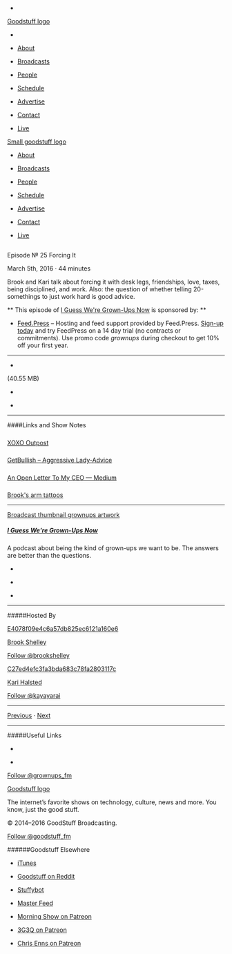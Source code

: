 

-
[Goodstuff logo](http://www.goodstuff.fm/)[](/assets/goodstuff_logo-17c1fe6f378352de5d7345f76152130b.svg)

-


-  [About](/about)

-  [Broadcasts](/broadcasts)

-  [People](/people)

-  [Schedule](/schedule)

-  [Advertise](/advertise)

-  [Contact](/contact)

-  [Live](/live)


[Small goodstuff logo](http://www.goodstuff.fm/)[](/assets/small_goodstuff_logo-bf032e72b9ec41494f4d90905f1ad619.svg)


-  [About](/about)

-  [Broadcasts](/broadcasts)

-  [People](/people)

-  [Schedule](/schedule)

-  [Advertise](/advertise)

-  [Contact](/contact)

-  [Live](/live)


##
Episode № 25
Forcing It


March 5th, 2016
&middot;
44
minutes


Brook and Kari talk about forcing it with desk legs, friendships, love, taxes, being disciplined, and work. Also: the question of whether telling 20-somethings to just work hard is good advice.


**
This episode of
[I Guess We're Grown-Ups Now](/grownups)
is sponsored by:
**


-  [Feed.Press](http://feed.press/grownups) – Hosting and feed support provided by Feed.Press.  [Sign-up today](http://feed.press/grownups) and try FeedPress on a 14 day trial (no contracts or commitments). Use promo code *grownups* during checkout to get 10% off your first year.


------------------------------


-
[](http://podcasts-1.feedpress.co/10589/grownups-25.mp3)(40.55 MB)

-
[](http://twitter.com/intent/tweet?text=I%20Guess%20We're%20Grown-Ups%20Now%20%E2%84%96%2025%20on%20@goodstuff_fm%20-%20http://goodstuff.fm/grownups/25)

-
[](http://www.facebook.com/sharer/sharer.php?u=http://goodstuff.fm/grownups/25)


------------------------------


####Links and Show Notes

#####
[XOXO Outpost](http://outpostpdx.com/)


#####
[GetBullish – Aggressive Lady-Advice](http://www.getbullish.com/)


#####
[An Open Letter To My CEO — Medium](https://medium.com/@taliajane/an-open-letter-to-my-ceo-fb73df021e7a#.bi43xzwgw)


#####
[Brook's arm tattoos](https://twitter.com/brookshelley/status/705640921765797888)


------------------------------


[Broadcast thumbnail grownups artwork](/grownups)[](https://goodstuffs3.s3.amazonaws.com/uploads/broadcast/image/30/broadcast_thumbnail_grownups_artwork.png)

##### [I Guess We're Grown-Ups Now](/grownups)


A podcast about being the kind of grown-ups we want to be. The answers are better than the questions.

-
[](https://itunes.apple.com/us/podcast/i-guess-were-grown-ups-now/id920093038?mt=2)

-
[](http://feeds.goodstuff.fm/grownups)

-
[](mailto:kayayarai+grownups@gmail.com?cc=sponsorship%40goodstuff.fm&subject=%5BGoodStuff%20FM%5D%20Sponsorship%20Inquiry%20for%20I%20Guess%20We%27re%20Grown-Ups%20Now)


------------------------------


#####Hosted By


[E4078f09e4c6a57db825ec6121a160e6](/people/brook-shelley)[](http://gravatar.com/avatar/e4078f09e4c6a57db825ec6121a160e6.png?s=300&r=pg)

[Brook Shelley](/people/brook-shelley)


[Follow @brookshelley](https://twitter.com/brookshelley)


[C27ed4efc3fa3bda683c78fa2803117c](/people/kari-halsted)[](http://gravatar.com/avatar/c27ed4efc3fa3bda683c78fa2803117c.png?s=300&r=pg)

[Kari Halsted](/people/kari-halsted)


[Follow @kayayarai](https://twitter.com/kayayarai)


------------------------------


[Previous](/grownups/24)
&middot;
[Next](/grownups/26)


------------------------------


#####Useful Links

-
[](mailto:kayayarai+grownups@gmail.com?subject=%5BGoodstuff%20FM%5D%20Feedback%20for%20I%20Guess%20We%27re%20Grown-Ups%20Now)

-
[Follow @grownups_fm](https://twitter.com/grownups_fm)


[Goodstuff logo](http://www.goodstuff.fm/)[](/assets/goodstuff_logo-17c1fe6f378352de5d7345f76152130b.svg)


The internet’s favorite shows on technology, culture, news and more. You know, just the good stuff.


&copy; 2014&ndash;2016 GoodStuff Broadcasting.

[Follow @goodstuff_fm](https://twitter.com/goodstufffm)


######Goodstuff Elsewhere

-  [iTunes](https://itunes.apple.com/us/artist/goodstuff-fm/id843385597?mt=2)

-  [Goodstuff on Reddit](https://www.reddit.com/r/Goodstuff_fm/)

-  [Stuffybot](http://stuffybot.goodstuff.fm)

-  [Master Feed](/master/feed)

-  [Morning Show on Patreon](https://www.patreon.com/morningshow)

-  [3G3Q on Patreon](https://www.patreon.com/3g3q)

-  [Chris Enns on Patreon](https://www.patreon.com/ichris)
